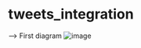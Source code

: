 # tweets_integration



--> First diagram 
![image](https://github.com/user-attachments/assets/93f889de-7d61-47aa-8012-1e4d9280d586)
